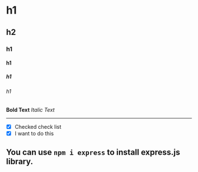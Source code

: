 # h1
## h2
### h1
#### h1
##### h1
###### h1


**Bold Text**
*Italic Text*

---


- [x] Checked check list
- [x] I want to do this

## You can use `npm i express` to install express.js library.